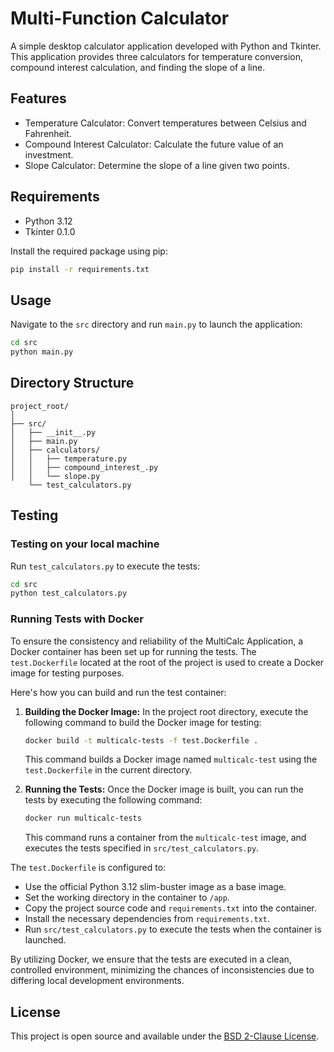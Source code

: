 # Multi-Function Calculator

A simple desktop calculator application developed with Python and Tkinter. This application provides three calculators for temperature conversion, compound interest calculation, and finding the slope of a line.

## Features

- Temperature Calculator: Convert temperatures between Celsius and Fahrenheit.
- Compound Interest Calculator: Calculate the future value of an investment.
- Slope Calculator: Determine the slope of a line given two points.

## Requirements

- Python 3.12
- Tkinter 0.1.0

Install the required package using pip:

```bash
pip install -r requirements.txt
```

## Usage

Navigate to the `src` directory and run `main.py` to launch the application:

```bash
cd src
python main.py
```

## Directory Structure

```plaintext
project_root/
│
├── src/
│   ├── __init__.py
│   ├── main.py
│   ├── calculators/
│   │   ├── temperature.py
│   │   ├── compound_interest_.py
│   │   └── slope.py
    └── test_calculators.py
```

## Testing

### Testing on your local machine

Run `test_calculators.py` to execute the tests:

```bash
cd src
python test_calculators.py
```

### Running Tests with Docker

To ensure the consistency and reliability of the MultiCalc Application, a Docker container has been set up for running the tests. The `test.Dockerfile` located at the root of the project is used to create a Docker image for testing purposes.

Here's how you can build and run the test container:

1. **Building the Docker Image:**
    In the project root directory, execute the following command to build the Docker image for testing:

    ```bash
    docker build -t multicalc-tests -f test.Dockerfile .
    ```

    This command builds a Docker image named `multicalc-test` using the `test.Dockerfile` in the current directory.

2. **Running the Tests:**
    Once the Docker image is built, you can run the tests by executing the following command:

    ```bash
    docker run multicalc-tests
    ```

    This command runs a container from the `multicalc-test` image, and executes the tests specified in `src/test_calculators.py`.

The `test.Dockerfile` is configured to:

- Use the official Python 3.12 slim-buster image as a base image.
- Set the working directory in the container to `/app`.
- Copy the project source code and `requirements.txt` into the container.
- Install the necessary dependencies from `requirements.txt`.
- Run `src/test_calculators.py` to execute the tests when the container is launched.

By utilizing Docker, we ensure that the tests are executed in a clean, controlled environment, minimizing the chances of inconsistencies due to differing local development environments.

## License

This project is open source and available under the [BSD 2-Clause License](LICENSE).

